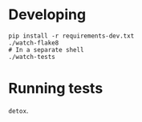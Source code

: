 # Developing

```shell
pip install -r requirements-dev.txt
./watch-flake8
# In a separate shell
./watch-tests
```

# Running tests

`detox`.
